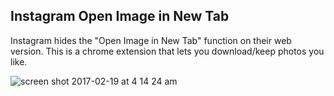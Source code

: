 ## Instagram Open Image in New Tab

Instagram hides the "Open Image in New Tab" function on their web version. This is a chrome extension that lets you download/keep photos you like. 

![screen shot 2017-02-19 at 4 14 24 am](https://cloud.githubusercontent.com/assets/7637700/23102239/8ea8e018-f65a-11e6-89ea-866b91b46ca3.png)
